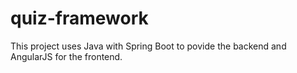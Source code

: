 # quiz-framework
This project uses Java with Spring Boot to povide the backend and AngularJS for the frontend.
